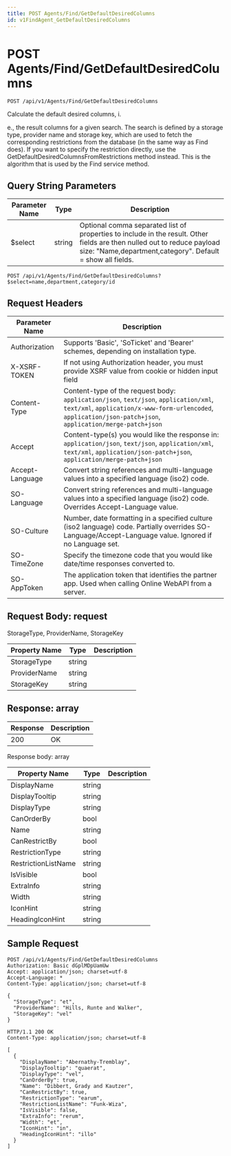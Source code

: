 ```yaml
---
title: POST Agents/Find/GetDefaultDesiredColumns
id: v1FindAgent_GetDefaultDesiredColumns
---
```


# POST Agents/Find/GetDefaultDesiredColumns

```http
POST /api/v1/Agents/Find/GetDefaultDesiredColumns
```

Calculate the default desired columns, i.

e., the result columns for a given search. The search is defined by a storage type, provider name and storage key, which are used to fetch the corresponding restrictions from the database (in the same way as Find does). If you want to specify the restriction directly, use the GetDefaultDesiredColumnsFromRestrictions method instead. This is the algorithm that is used by the Find service method.





## Query String Parameters

| Parameter Name | Type |  Description |
|----------------|------|--------------|
| $select | string |  Optional comma separated list of properties to include in the result. Other fields are then nulled out to reduce payload size: "Name,department,category". Default = show all fields. |

```http
POST /api/v1/Agents/Find/GetDefaultDesiredColumns?$select=name,department,category/id
```


## Request Headers

| Parameter Name | Description |
|----------------|-------------|
| Authorization  | Supports 'Basic', 'SoTicket' and 'Bearer' schemes, depending on installation type. |
| X-XSRF-TOKEN   | If not using Authorization header, you must provide XSRF value from cookie or hidden input field |
| Content-Type | Content-type of the request body: `application/json`, `text/json`, `application/xml`, `text/xml`, `application/x-www-form-urlencoded`, `application/json-patch+json`, `application/merge-patch+json` |
| Accept         | Content-type(s) you would like the response in: `application/json`, `text/json`, `application/xml`, `text/xml`, `application/json-patch+json`, `application/merge-patch+json` |
| Accept-Language | Convert string references and multi-language values into a specified language (iso2) code. |
| SO-Language | Convert string references and multi-language values into a specified language (iso2) code. Overrides Accept-Language value. |
| SO-Culture | Number, date formatting in a specified culture (iso2 language) code. Partially overrides SO-Language/Accept-Language value. Ignored if no Language set. |
| SO-TimeZone | Specify the timezone code that you would like date/time responses converted to. |
| SO-AppToken | The application token that identifies the partner app. Used when calling Online WebAPI from a server. |

## Request Body: request  

StorageType, ProviderName, StorageKey 

| Property Name | Type |  Description |
|----------------|------|--------------|
| StorageType | string |  |
| ProviderName | string |  |
| StorageKey | string |  |


## Response: array



| Response | Description |
|----------------|-------------|
| 200 | OK |

Response body: array

| Property Name | Type |  Description |
|----------------|------|--------------|
| DisplayName | string |  |
| DisplayTooltip | string |  |
| DisplayType | string |  |
| CanOrderBy | bool |  |
| Name | string |  |
| CanRestrictBy | bool |  |
| RestrictionType | string |  |
| RestrictionListName | string |  |
| IsVisible | bool |  |
| ExtraInfo | string |  |
| Width | string |  |
| IconHint | string |  |
| HeadingIconHint | string |  |

## Sample Request

```http!
POST /api/v1/Agents/Find/GetDefaultDesiredColumns
Authorization: Basic dGplMDpUamUw
Accept: application/json; charset=utf-8
Accept-Language: *
Content-Type: application/json; charset=utf-8

{
  "StorageType": "et",
  "ProviderName": "Hills, Runte and Walker",
  "StorageKey": "vel"
}
```

```http_
HTTP/1.1 200 OK
Content-Type: application/json; charset=utf-8

[
  {
    "DisplayName": "Abernathy-Tremblay",
    "DisplayTooltip": "quaerat",
    "DisplayType": "vel",
    "CanOrderBy": true,
    "Name": "Dibbert, Grady and Kautzer",
    "CanRestrictBy": true,
    "RestrictionType": "earum",
    "RestrictionListName": "Funk-Wiza",
    "IsVisible": false,
    "ExtraInfo": "rerum",
    "Width": "et",
    "IconHint": "in",
    "HeadingIconHint": "illo"
  }
]
```